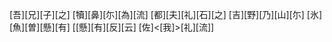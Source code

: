 [吾][兄][子][之] [犢][鼻][尓][為][流] [都][夫][礼][石][之] [吉][野][乃][山][尓] [氷][魚][曽][懸][有] [[懸][有][反][云] [佐]<[我]>[礼][流]]
